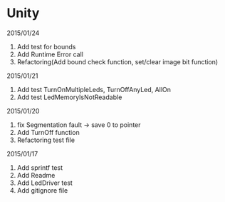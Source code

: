 # Unity

2015/01/24

1. Add test for bounds
2. Add Runtime Error call
3. Refactoring(Add bound check function, set/clear image bit function)

2015/01/21

1. Add test TurnOnMultipleLeds, TurnOffAnyLed, AllOn
2. Add test LedMemoryIsNotReadable

2015/01/20

1. fix Segmentation fault -> save 0 to pointer
2. Add TurnOff function
3. Refactoring test file

2015/01/17

1. Add sprintf test
2. Add Readme
3. Add LedDriver test
4. Add gitignore file

